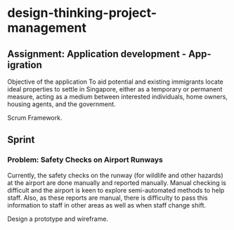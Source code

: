 # design-thinking-project-management

## Assignment: Application development - App-igration

Objective of the application
To aid potential and existing immigrants locate ideal properties to settle in Singapore, either as a temporary or permanent measure, acting as a medium between interested individuals, home owners, housing agents, and the government.

Scrum Framework.

## Sprint

### Problem: Safety Checks on Airport Runways

Currently, the safety checks on the runway (for wildlife and other hazards) at the airport are done manually and reported manually. Manual checking is difficult and the airport is keen to explore semi-automated methods to help staff. 
Also, as these reports are manual, there is difficulty to pass this information to staff in other areas as well as when staff change shift.

Design a prototype and wireframe.




